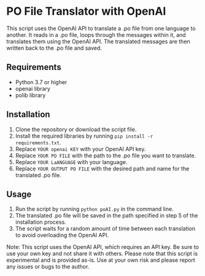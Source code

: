 # PO File Translator with OpenAI

This script uses the OpenAI API to translate a .po file from one language to another. It reads in a .po file, loops through the messages within it, and translates them using the OpenAI API. The translated messages are then written back to the .po file and saved.

## Requirements
* Python 3.7 or higher
* openai library
* polib library

## Installation
1. Clone the repository or download the script file.
2. Install the required libraries by running `pip install -r requirements.txt`.
3. Replace `YOUR openai KEY` with your OpenAI API key.
4. Replace `YOUR PO FILE` with the path to the .po file you want to translate.
5. Replace `YOUR LaANGUAGE` with your language.
6. Replace `YOUR OUTPUT PO FILE` with the desired path and name for the translated .po file.

## Usage
1. Run the script by running `python poAI.py` in the command line.
2. The translated .po file will be saved in the path specified in step 5 of the installation process.
3. The script waits for a random amount of time between each translation to avoid overloading the OpenAI API.

Note: This script uses the OpenAI API, which requires an API key. Be sure to use your own key and not share it with others. 
Please note that this script is experimental and is provided as-is. Use at your own risk and please report any issues or bugs to the author.
